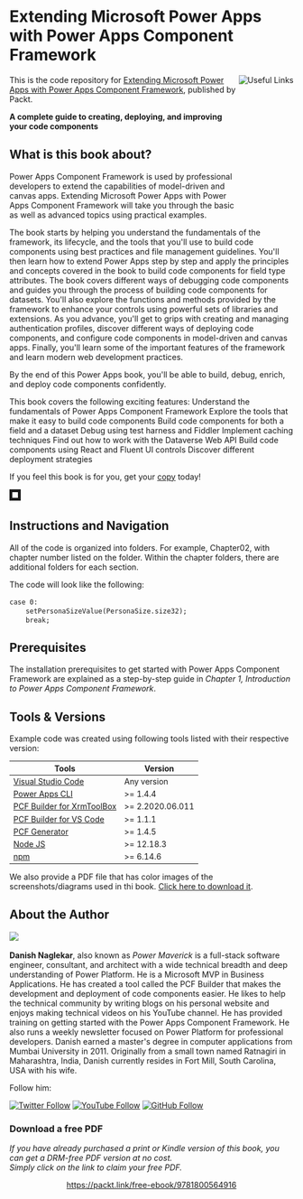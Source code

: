 # Extending Microsoft Power Apps with Power Apps Component Framework

<a href="https://www.packtpub.com/in/business-other/extending-microsoft-power-apps-with-power-apps-component-framework?utm_source=github&utm_medium=repository&utm_campaign=9781786461629"><img src="https://www.packtpub.com/media/catalog/product/cache/4cdce5a811acc0d2926d7f857dceb83b/9/7/9781800564916-original_23.png" alt="Useful Links" height="256px" align="right"></a>

This is the code repository for [Extending Microsoft Power Apps with Power Apps Component Framework](https://www.packtpub.com/in/business-other/extending-microsoft-power-apps-with-power-apps-component-framework?utm_source=github&utm_medium=repository&utm_campaign=9781786461629), published by Packt.

**A complete guide to creating, deploying, and improving your code components**

## What is this book about?

Power Apps Component Framework is used by professional developers to extend the capabilities
of model-driven and canvas apps. Extending Microsoft Power Apps with Power Apps Component
Framework will take you through the basic as well as advanced topics using practical examples.

The book starts by helping you understand the fundamentals of the framework, its lifecycle,
and the tools that you'll use to build code components using best practices and file management
guidelines. You'll then learn how to extend Power Apps step by step and apply the principles and concepts covered in the book to build code components for field type attributes. The book covers different ways of debugging code components and guides you through the process of building code components for datasets. You'll also explore the functions and methods provided by the framework to enhance your controls using powerful sets of libraries and extensions. As you advance, you'll get to grips with creating and managing authentication profiles, discover different ways of deploying code components, and configure code components in model-driven and canvas apps. Finally, you'll learn some of the important features of the framework and learn modern web development practices.

By the end of this Power Apps book, you'll be able to build, debug, enrich, and deploy code
components confidently.

This book covers the following exciting features:
Understand the fundamentals of Power Apps Component Framework
Explore the tools that make it easy to build code components
Build code components for both a field and a dataset
Debug using test harness and Fiddler
Implement caching techniques
Find out how to work with the Dataverse Web API
Build code components using React and Fluent UI controls
Discover different deployment strategies

If you feel this book is for you, get your [copy](https://www.amazon.com/dp/1800564910) today!

<a href="https://www.packtpub.com/?utm_source=github&utm_medium=banner&utm_campaign=GitHubBanner"><img src="https://raw.githubusercontent.com/PacktPublishing/GitHub/master/GitHub.png" 
alt="https://www.packtpub.com/" border="5" /></a>

## Instructions and Navigation

All of the code is organized into folders. For example, Chapter02, with chapter number listed on the folder. Within the chapter folders, there are additional folders for each section.

The code will look like the following:
```
case 0:    
    setPersonaSizeValue(PersonaSize.size32);  
    break;
```

## Prerequisites

The installation prerequisites to get started with Power Apps Component Framework are
explained as a step-by-step guide in _Chapter 1, Introduction to Power Apps Component
Framework_.



## Tools & Versions

Example code was created using following tools listed with their respective version:

| Tools | Version |
| ----- | ------- |
| [Visual Studio Code](https://code.visualstudio.com/download) | Any version |
| [Power Apps CLI](https://aka.ms/PowerAppsCLI) | >= 1.4.4 |
| [PCF Builder for XrmToolBox](https://github.com/Power-Maverick/PCF-CustomControlBuilder) | >= 2.2020.06.011 |
| [PCF Builder for VS Code](https://bit.ly/PBVSCode) | >= 1.1.1 |
| [PCF Generator](https://www.npmjs.com/package/generator-pcf) | >= 1.4.5 |
| [Node JS](https://nodejs.org) | >= 12.18.3 |
| [npm](https://nodejs.org) | >= 6.14.6 |

We also provide a PDF file that has color images of the screenshots/diagrams used in thi book. [Click here to download it](https://static.packt-cdn.com/downloads/9781800564916_ColorImages.pdf).

## About the Author

<img src="https://user-images.githubusercontent.com/36135520/109008208-0c0a7900-767b-11eb-8003-558727ed1053.jpg" width=150>

**Danish Naglekar**, also known as _Power Maverick_ is a full-stack software engineer, consultant, and architect with a wide technical breadth and deep understanding of Power Platform. He is a Microsoft MVP in Business Applications. He has created a tool called the PCF Builder that makes the development and deployment of code components easier. He likes to help the technical community by writing blogs on his personal website and enjoys making technical videos on his YouTube channel. He has provided training on getting started with the Power Apps Component Framework. He also runs a weekly newsletter focused on Power Platform for professional developers. Danish earned a master's degree in computer applications from Mumbai University in 2011. Originally from a small town named Ratnagiri in Maharashtra, India, Danish currently resides in Fort Mill, South Carolina, USA with his wife.
 

Follow him:

[![Twitter Follow](https://img.shields.io/twitter/follow/DanzMaverick?label=Twitter&message=Follow&style=flat&logo=twitter&color=brightgreen)](https://twitter.com/Danzmaverick)
[![YouTube Follow](https://img.shields.io/static/v1?label=YouTube&message=Follow&style=flat&logo=youtube&color=brightgreen)](https://youtube.com/c/PowerMaverick)
[![GitHub Follow](https://img.shields.io/static/v1?label=GitHub&message=Follow&style=flat&logo=github&color=brightgreen)](https://github.com/Power-Maverick)
### Download a free PDF

 <i>If you have already purchased a print or Kindle version of this book, you can get a DRM-free PDF version at no cost.<br>Simply click on the link to claim your free PDF.</i>
<p align="center"> <a href="https://packt.link/free-ebook/9781800564916">https://packt.link/free-ebook/9781800564916 </a> </p>